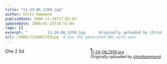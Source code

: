 ```yaml
---
title: "11-24-06_1359.jpg"
author: Chris Hammond
publishDate: 2006-11-24T17:02:05
updateDate: 2008-01-23T16:51:04
tags: []
excerpt: "         11-24-06_1359.jpg      Originally uploaded by chrishammond.    Otw 2..."
url: /2006/1124061359jpg  # Use the generated URL with year
---
```

<div style="float: right; margin-left: 10px; margin-bottom: 10px;">  <a href="https://www.flickr.com/photos/chammond/305217016/" title="photo sharing"><img src="https://static.flickr.com/105/305217016_bb15015197.jpg" alt="" style="border: solid 2px #000000;" /></a>  <br />  <span style="font-size: 0.9em; margin-top: 0px;">   <a href="https://www.flickr.com/photos/chammond/305217016/">11-24-06_1359.jpg</a>   <br />   Originally uploaded by <a href="https://www.flickr.com/people/chammond/">chrishammond</a>.  </span> </div> Otw 2 Sd <br clear="all" />
